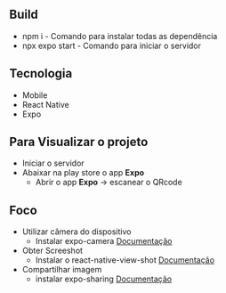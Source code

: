 ## Build
- npm i - Comando para instalar todas as dependência
- npx expo start - Comando para iniciar o servidor

## Tecnologia 
- Mobile
- React Native
- Expo

## Para Visualizar o projeto
- Iniciar o servidor
- Abaixar na play store o app **Expo**
    - Abrir o app **Expo** → escanear o QRcode
## Foco
- Utilizar câmera do dispositivo
    - Instalar expo-camera [Documentação](https://docs.expo.dev/versions/latest/sdk/camera/)   
- Obter Screeshot
    - Instalar o react-native-view-shot [Documentação](https://docs.expo.dev/versions/latest/sdk/captureRef/#api)
- Compartilhar imagem
    - instalar expo-sharing [Documentação](https://docs.expo.dev/versions/latest/sdk/sharing/) 

